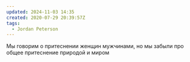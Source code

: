 ```yaml
---
updated: 2024-11-03 14:35
created: 2020-07-29 20:39:57Z
tags:
  - Jordan Peterson
---
```


Мы говорим о притеснении женщин мужчинами, но мы забыли про общее притеснение природой и миром